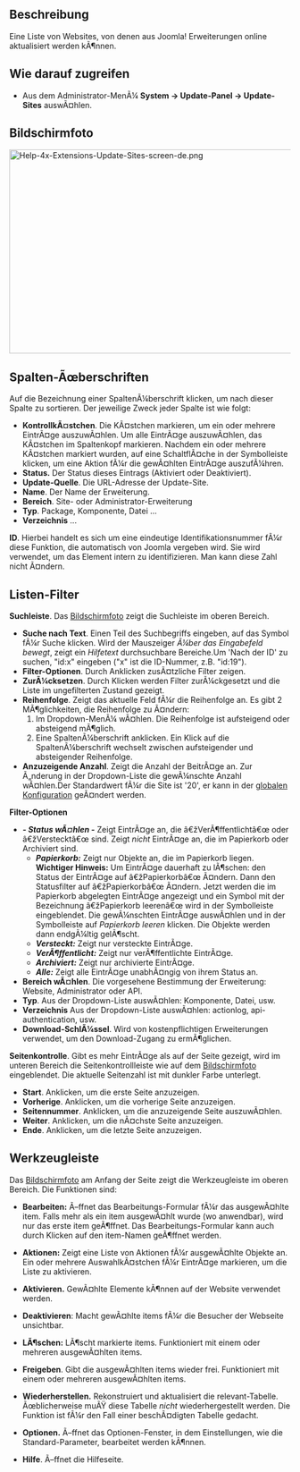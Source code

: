 <!-- Display title: Extensions: Update Sites -->

## Beschreibung

Eine Liste von Websites, von denen aus Joomla! Erweiterungen online
aktualisiert werden kÃ¶nnen.

## Wie darauf zugreifen

- Aus dem Administrator-MenÃ¼
  **System **→** Update-Panel **→** Update-Sites** auswÃ¤hlen.

## Bildschirmfoto

<img
src="https://docs.joomla.org/images/thumb/b/bc/Help-4x-Extensions-Update-Sites-screen-de.png/800px-Help-4x-Extensions-Update-Sites-screen-de.png"
decoding="async"
srcset="https://docs.joomla.org/images/thumb/b/bc/Help-4x-Extensions-Update-Sites-screen-de.png/1200px-Help-4x-Extensions-Update-Sites-screen-de.png 1.5x, https://docs.joomla.org/images/b/bc/Help-4x-Extensions-Update-Sites-screen-de.png 2x"
data-file-width="1308" data-file-height="596" width="800" height="365"
alt="Help-4x-Extensions-Update-Sites-screen-de.png" />

## Spalten-Ãœberschriften

Auf die Bezeichnung einer SpaltenÃ¼berschrift klicken, um nach dieser
Spalte zu sortieren. Der jeweilige Zweck jeder Spalte ist wie folgt:

- **KontrollkÃ¤stchen**. Die KÃ¤stchen markieren, um ein oder mehrere
  EintrÃ¤ge auszuwÃ¤hlen. Um alle EintrÃ¤ge auszuwÃ¤hlen, das KÃ¤stchen
  im Spaltenkopf markieren. Nachdem ein oder mehrere KÃ¤stchen markiert
  wurden, auf eine SchaltflÃ¤che in der Symbolleiste klicken, um eine
  Aktion fÃ¼r die gewÃ¤hlten EintrÃ¤ge auszufÃ¼hren.
- **Status.** Der Status dieses Eintrags (Aktiviert oder Deaktiviert).
- **Update-Quelle**. Die URL-Adresse der Update-Site.
- **Name**. Der Name der Erweiterung.
- **Bereich**. Site- oder Administrator-Erweiterung
- **Typ**. Package, Komponente, Datei ...
- **Verzeichnis** ...

**ID**. Hierbei handelt es sich um eine eindeutige Identifikationsnummer
fÃ¼r diese Funktion, die automatisch von Joomla vergeben wird. Sie wird
verwendet, um das Element intern zu identifizieren. Man kann diese Zahl
nicht Ã¤ndern.

## Listen-Filter

**Suchleiste**. Das [Bildschirmfoto](#screenshot) zeigt die Suchleiste
im oberen Bereich.

- **Suche nach Text**. Einen Teil des Suchbegriffs eingeben, auf das
  Symbol fÃ¼r Suche klicken. Wird der Mauszeiger *Ã¼ber das Eingabefeld
  bewegt*, zeigt ein *Hilfetext* durchsuchbare Bereiche.Um 'Nach der ID'
  zu suchen, "id:x" eingeben ("x" ist die ID-Nummer, z.B. "id:19").
- **Filter-Optionen**. Durch Anklicken zusÃ¤tzliche Filter zeigen.
- **ZurÃ¼cksetzen**. Durch Klicken werden Filter zurÃ¼ckgesetzt und die
  Liste im ungefilterten Zustand gezeigt.
- **Reihenfolge**. Zeigt das aktuelle Feld fÃ¼r die Reihenfolge an. Es
  gibt 2 MÃ¶glichkeiten, die Reihenfolge zu Ã¤ndern:
  1.  Im Dropdown-MenÃ¼ wÃ¤hlen. Die Reihenfolge ist aufsteigend oder
      absteigend mÃ¶glich.
  2.  Eine SpaltenÃ¼berschrift anklicken. Ein Klick auf die
      SpaltenÃ¼berschrift wechselt zwischen aufsteigender und
      absteigender Reihenfolge.
- **Anzuzeigende Anzahl**. Zeigt die Anzahl der BeitrÃ¤ge an. Zur
  Ã„nderung in der Dropdown-Liste die gewÃ¼nschte Anzahl wÃ¤hlen.Der
  Standardwert fÃ¼r die Site ist '20', er kann in der [globalen
  Konfiguration](https://docs.joomla.org/Help4.x:Site_Global_Configuration/de#defaultlistlimit "Special:MyLanguage/Help4.x:Site Global Configuration/de")
  geÃ¤ndert werden.

**Filter-Optionen**

- ***- Status wÃ¤hlen -*** Zeigt EintrÃ¤ge an, die â€žVerÃ¶ffentlichtâ€œ
  oder â€žVerstecktâ€œ sind. Zeigt *nicht* EintrÃ¤ge an, die im
  Papierkorb oder Archiviert sind.
  - ***Papierkorb:*** Zeigt nur Objekte an, die im Papierkorb liegen.
    **Wichtiger Hinweis:** Um EintrÃ¤ge dauerhaft zu lÃ¶schen: den
    Status der EintrÃ¤ge auf â€žPapierkorbâ€œ Ã¤ndern. Dann den
    Statusfilter auf â€žPapierkorbâ€œ Ã¤ndern. Jetzt werden die im
    Papierkorb abgelegten EintrÃ¤ge angezeigt und ein Symbol mit der
    Bezeichnung â€žPapierkorb leerenâ€œ wird in der Symbolleiste
    eingeblendet. Die gewÃ¼nschten EintrÃ¤ge auswÃ¤hlen und in der
    Symbolleiste auf *Papierkorb leeren* klicken. Die Objekte werden
    dann endgÃ¼ltig gelÃ¶scht.
  - ***Versteckt:*** Zeigt nur versteckte EintrÃ¤ge.
  - ***VerÃ¶ffentlicht:*** Zeigt nur verÃ¶ffentlichte EintrÃ¤ge.
  - ***Archiviert:*** Zeigt nur archivierte EintrÃ¤ge.
  - ***Alle:*** Zeigt alle EintrÃ¤ge unabhÃ¤ngig von ihrem Status an.
- **Bereich wÃ¤hlen**. Die vorgesehene Bestimmung der Erweiterung:
  Website, Administrator oder API.
- **Typ**. Aus der Dropdown-Liste auswÃ¤hlen: Komponente, Datei, usw.
- **Verzeichnis** Aus der Dropdown-Liste auswÃ¤hlen: actionlog,
  api-authentication, usw.
- **Download-SchlÃ¼ssel**. Wird von kostenpflichtigen Erweiterungen
  verwendet, um den Download-Zugang zu ermÃ¶glichen.

**Seitenkontrolle**. Gibt es mehr EintrÃ¤ge als auf der Seite gezeigt,
wird im unteren Bereich die Seitenkontrollleiste wie auf dem
[Bildschirmfoto](#screenshot) eingeblendet. Die aktuelle Seitenzahl ist
mit dunkler Farbe unterlegt.

- **Start**. Anklicken, um die erste Seite anzuzeigen.
- **Vorherige**. Anklicken, um die vorherige Seite anzuzeigen.
- **Seitennummer**. Anklicken, um die anzuzeigende Seite auszuwÃ¤hlen.
- **Weiter**. Anklicken, um die nÃ¤chste Seite anzuzeigen.
- **Ende**. Anklicken, um die letzte Seite anzuzeigen.

## Werkzeugleiste

Das [Bildschirmfoto](#Bildschirmfoto) am Anfang der Seite zeigt die
Werkzeugleiste im oberen Bereich. Die Funktionen sind:

- **Bearbeiten:** Ã–ffnet das Bearbeitungs-Formular fÃ¼r das
  ausgewÃ¤hlte item. Falls mehr als ein item ausgewÃ¤hlt wurde (wo
  anwendbar), wird nur das erste item geÃ¶ffnet. Das
  Bearbeitungs-Formular kann auch durch Klicken auf den item-Namen
  geÃ¶ffnet werden.

<!-- -->

- **Aktionen:** Zeigt eine Liste von Aktionen fÃ¼r ausgewÃ¤hlte Objekte
  an. Ein oder mehrere AuswahlkÃ¤stchen fÃ¼r EintrÃ¤ge markieren, um die
  Liste zu aktivieren.

<!-- -->

- **Aktivieren.** GewÃ¤hlte Elemente kÃ¶nnen auf der Website verwendet
  werden.

<!-- -->

- **Deaktivieren**: Macht gewÃ¤hlte items fÃ¼r die Besucher der Webseite
  unsichtbar.

<!-- -->

- **LÃ¶schen:** LÃ¶scht markierte items. Funktioniert mit einem oder
  mehreren ausgewÃ¤hlten items.

<!-- -->

- **Freigeben**. Gibt die ausgewÃ¤hlten items wieder frei. Funktioniert
  mit einem oder mehreren ausgewÃ¤hlten items.

<!-- -->

- **Wiederherstellen.** Rekonstruiert und aktualisiert die
  relevant-Tabelle. Ãœblicherweise muÃŸ diese Tabelle *nicht*
  wiederhergestellt werden. Die Funktion ist fÃ¼r den Fall einer
  beschÃ¤digten Tabelle gedacht.

<!-- -->

- **Optionen.** Ã–ffnet das Optionen-Fenster, in dem Einstellungen, wie
  die Standard-Parameter, bearbeitet werden kÃ¶nnen.

<!-- -->

- **Hilfe**. Ã–ffnet die Hilfeseite.
